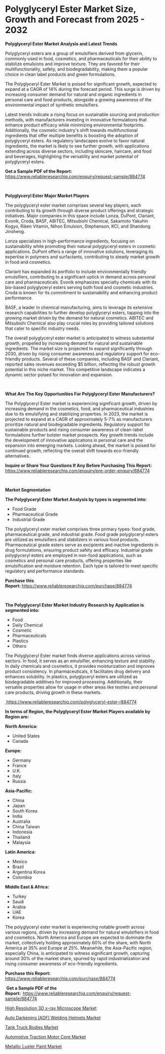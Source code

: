 <p><h1>Polyglyceryl Ester Market Size, Growth and Forecast from 2025 - 2032</h1></p><p><strong>Polyglyceryl Ester Market Analysis and Latest Trends</strong></p>
<p><p>Polyglyceryl esters are a group of emulsifiers derived from glycerin, commonly used in food, cosmetics, and pharmaceuticals for their ability to stabilize emulsions and improve texture. They are favored for their multifunctionality, safety, and biodegradability, making them a popular choice in clean label products and green formulations. </p><p>The Polyglyceryl Ester Market is poised for significant growth, expected to expand at a CAGR of 14% during the forecast period. This surge is driven by increasing consumer demand for natural and organic ingredients in personal care and food products, alongside a growing awareness of the environmental impact of synthetic emulsifiers. </p><p>Latest trends indicate a rising focus on sustainable sourcing and production methods, with manufacturers investing in innovative formulations that enhance product efficacy while minimizing environmental footprints. Additionally, the cosmetic industry's shift towards multifunctional ingredients that offer multiple benefits is boosting the adoption of polyglyceryl esters. As regulatory landscapes evolve to favor natural ingredients, the market is likely to see further growth, with applications extending across diverse sectors, including skincare, haircare, and food and beverages, highlighting the versatility and market potential of polyglyceryl esters.</p></p>
<p><strong>Get a Sample PDF of the Report:&nbsp;</strong> <a href="https://www.reliableresearchiq.com/enquiry/request-sample/884774?utm_campaign=3071&utm_medium=2&utm_source=Github&utm_content=ia&utm_term=31032025&utm_id=polyglyceryl-ester">https://www.reliableresearchiq.com/enquiry/request-sample/884774</a></p>
<p>&nbsp;</p>
<p><strong>Polyglyceryl Ester Major Market Players</strong></p>
<p><p>The polyglyceryl ester market comprises several key players, each contributing to its growth through diverse product offerings and strategic initiatives. Major companies in this space include Lonza, DuPont, Clariant, Evonik, Croda, BASF, ABITEC, Mitsubishi Chemical, Sakamoto Yakuhin Kogyo, Riken Vitamin, Nihon Emulsion, Stephenson, KCI, and Shandong Jinsheng.</p><p>Lonza specializes in high-performance ingredients, focusing on sustainability while promoting their natural polyglyceryl esters in cosmetic applications. DuPont offers a range of innovative solutions, leveraging its expertise in polymers and surfactants, contributing to steady market growth in food and cosmetics.</p><p>Clariant has expanded its portfolio to include environmentally friendly emulsifiers, contributing to a significant uptick in demand across personal care and pharmaceuticals. Evonik emphasizes specialty chemicals with its bio-based polyglyceryl esters serving both food and cosmetic industries. Croda is known for its commitment to sustainability and enhancing product performance.</p><p>BASF, a leader in chemical manufacturing, aims to leverage its extensive research capabilities to further develop polyglyceryl esters, tapping into the growing market driven by the demand for natural cosmetics. ABITEC and Mitsubishi Chemical also play crucial roles by providing tailored solutions that cater to specific industry needs.</p><p>The overall polyglyceryl ester market is anticipated to witness substantial growth, propelled by increasing demand for natural and sustainable ingredients. The market size is projected to expand significantly through 2030, driven by rising consumer awareness and regulatory support for eco-friendly products. Several of these companies, including BASF and Clariant, reported sales revenues exceeding $5 billion, reflecting the robust growth potential in this niche market. This competitive landscape indicates a dynamic sector poised for innovation and expansion.</p></p>
<p>&nbsp;</p>
<p><strong>What Are The Key Opportunities For Polyglyceryl Ester Manufacturers?</strong></p>
<p><p>The Polyglyceryl Ester market is experiencing significant growth, driven by increasing demand in the cosmetics, food, and pharmaceutical industries due to its emulsifying and stabilizing properties. In 2023, the market is projected to expand at a CAGR of approximately 5-7% as manufacturers prioritize natural and biodegradable ingredients. Regulatory support for sustainable products and rising consumer awareness of clean-label formulations further bolster market prospects. Key growth trends include the development of innovative applications in personal care and the expansion into emerging markets. Looking ahead, the market is poised for continued growth, reflecting the overall shift towards eco-friendly alternatives.</p></p>
<p><strong>Inquire or Share Your Questions If Any Before Purchasing This Report:</strong> <a href="https://www.reliableresearchiq.com/enquiry/pre-order-enquiry/884774?utm_campaign=3071&utm_medium=2&utm_source=Github&utm_content=ia&utm_term=31032025&utm_id=polyglyceryl-ester">https://www.reliableresearchiq.com/enquiry/pre-order-enquiry/884774</a></p>
<p>&nbsp;</p>
<p><strong>Market Segmentation</strong></p>
<p><strong>The Polyglyceryl Ester Market Analysis by types is segmented into:</strong></p>
<p><ul><li>Food Grade</li><li>Pharmaceutical Grade</li><li>Industrial Grade</li></ul></p>
<p><p>The polyglyceryl ester market comprises three primary types: food grade, pharmaceutical grade, and industrial grade. Food grade polyglyceryl esters are utilized as emulsifiers and stabilizers in various food products. Pharmaceutical grade esters serve as excipients and inactive ingredients in drug formulations, ensuring product safety and efficacy. Industrial grade polyglyceryl esters are employed in non-food applications, such as cosmetics and personal care products, offering properties like emulsification and moisture retention. Each type is tailored to meet specific regulatory and performance standards.</p></p>
<p><strong>Purchase this Report:&nbsp;</strong><a href="https://www.reliableresearchiq.com/purchase/884774?utm_campaign=3071&utm_medium=2&utm_source=Github&utm_content=ia&utm_term=31032025&utm_id=polyglyceryl-ester">https://www.reliableresearchiq.com/purchase/884774</a></p>
<p>&nbsp;</p>
<p><strong>The Polyglyceryl Ester Market Industry Research by Application is segmented into:</strong></p>
<p><ul><li>Food</li><li>Daily Chemical</li><li>Cosmetic</li><li>Pharmaceuticals</li><li>Plastics</li><li>Others</li></ul></p>
<p><p>The Polyglyceryl Ester market finds diverse applications across various sectors. In food, it serves as an emulsifier, enhancing texture and stability. In daily chemicals and cosmetics, it provides moisturization and improves product consistency. In pharmaceuticals, it facilitates drug delivery and enhances solubility. In plastics, polyglyceryl esters are utilized as biodegradable additives for improved processing. Additionally, their versatile properties allow for usage in other areas like textiles and personal care products, driving growth in these markets.</p></p>
<p><a href="https://www.reliableresearchiq.com/polyglyceryl-ester-r884774?utm_campaign=3071&utm_medium=2&utm_source=Github&utm_content=ia&utm_term=31032025&utm_id=polyglyceryl-ester">&nbsp;https://www.reliableresearchiq.com/polyglyceryl-ester-r884774</a></p>
<p><strong>In terms of Region, the Polyglyceryl Ester Market Players available by Region are:</strong></p>
<p>
    <p> <strong> North America: </strong>
        <ul>
            <li>United States</li>
            <li>Canada</li>
        </ul>
        </p> 
    <p> <strong> Europe: </strong>
        <ul>
            <li>Germany</li>
            <li>France</li>
            <li>U.K.</li>
            <li>Italy</li>
            <li>Russia</li>
        </ul>
        </p> 
    <p> <strong> Asia-Pacific: </strong>
        <ul>
            <li>China</li>
            <li>Japan</li>
            <li>South Korea</li>
            <li>India</li>
            <li>Australia</li>
            <li>China Taiwan</li>
            <li>Indonesia</li>
            <li>Thailand</li>
            <li>Malaysia</li>
        </ul>
        </p> 
    <p> <strong> Latin America: </strong>
        <ul>
            <li>Mexico</li>
            <li>Brazil</li>
            <li>Argentina Korea</li>
            <li>Colombia</li>
        </ul>
        </p> 
    <p> <strong> Middle East & Africa: </strong>
        <ul>
            <li>Turkey</li>
            <li>Saudi</li>
            <li>Arabia</li>
            <li>UAE</li>
            <li>Korea</li>
        </ul>
    </p>
    </p>
<p><p>The polyglyceryl ester market is experiencing notable growth across various regions, driven by increasing demand for natural emulsifiers in food and cosmetics. North America and Europe are expected to dominate the market, collectively holding approximately 60% of the share, with North America at 35% and Europe at 25%. Meanwhile, the Asia-Pacific region, especially China, is anticipated to witness significant growth, capturing around 30% of the market share, spurred by rapid industrialization and rising consumer awareness of eco-friendly ingredients.</p></p>
<p><strong>Purchase this Report: </strong><a href="https://www.reliableresearchiq.com/purchase/884774?utm_campaign=3071&utm_medium=2&utm_source=Github&utm_content=ia&utm_term=31032025&utm_id=polyglyceryl-ester">https://www.reliableresearchiq.com/purchase/884774</a></p>
<p>&nbsp;<strong>Get a Sample PDF of the Report:&nbsp;&nbsp;</strong><a href="https://www.reliableresearchiq.com/enquiry/request-sample/884774?utm_campaign=3071&utm_medium=2&utm_source=Github&utm_content=ia&utm_term=31032025&utm_id=polyglyceryl-ester">https://www.reliableresearchiq.com/enquiry/request-sample/884774</a></p>
<p><strong></strong></p>
<p><p><a href="https://www.linkedin.com/pulse/detailed-market-study-global-high-resolution-3d-x-ray-microscope-alj8c?utm_campaign=3071&utm_medium=2&utm_source=Github&utm_content=ia&utm_term=31032025&utm_id=polyglyceryl-ester">High Resolution 3D x-ray Microscope Market</a></p><p><a href="https://www.linkedin.com/pulse/thorough-overview-auto-darkening-adf-welding-helmets-market-5y7tc?utm_campaign=3071&utm_medium=2&utm_source=Github&utm_content=ia&utm_term=31032025&utm_id=polyglyceryl-ester">Auto Darkening (ADF) Welding Helmets Market</a></p><p><a href="https://www.linkedin.com/pulse/tank-truck-bodies-market-forecast-highlights-2025-2032-akfvc?utm_campaign=3071&utm_medium=2&utm_source=Github&utm_content=ia&utm_term=31032025&utm_id=polyglyceryl-ester">Tank Truck Bodies Market</a></p><p><a href="https://www.linkedin.com/pulse/comprehensive-automotive-traction-motor-core-market-outlook-zxo2c?utm_campaign=3071&utm_medium=2&utm_source=Github&utm_content=ia&utm_term=31032025&utm_id=polyglyceryl-ester">Automotive Traction Motor Core Market</a></p><p><a href="https://github.com/rrosasdaunas/Market-Research-Report-List-1/blob/main/metallic-luster-paint-market.md?utm_campaign=3071&utm_medium=2&utm_source=Github&utm_content=ia&utm_term=31032025&utm_id=polyglyceryl-ester">Metallic Luster Paint Market</a></p></p>